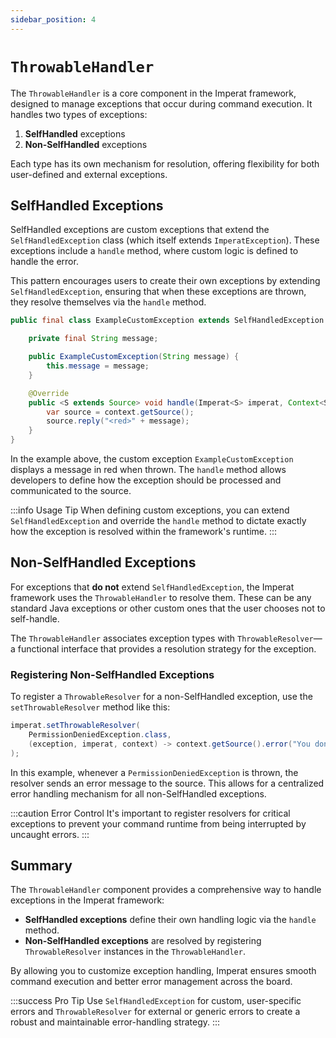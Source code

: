 ```yaml
---
sidebar_position: 4
---
```

# `ThrowableHandler`

The `ThrowableHandler` is a core component in the Imperat framework, designed to manage exceptions that occur during command execution.
It handles two types of exceptions:

1. **SelfHandled** exceptions
2. **Non-SelfHandled** exceptions

Each type has its own mechanism for resolution, offering flexibility for both user-defined and external exceptions.

## SelfHandled Exceptions

SelfHandled exceptions are custom exceptions that extend the `SelfHandledException` class (which itself extends `ImperatException`). These exceptions include a `handle` method, where custom logic is defined to handle the error. 

This pattern encourages users to create their own exceptions by extending `SelfHandledException`, ensuring that when these exceptions are thrown, they resolve themselves via the `handle` method.

```java
public final class ExampleCustomException extends SelfHandledException {

    private final String message;

    public ExampleCustomException(String message) {
        this.message = message;
    }

    @Override
    public <S extends Source> void handle(Imperat<S> imperat, Context<S> context) {
        var source = context.getSource();
        source.reply("<red>" + message);
    }
}
```

In the example above, the custom exception `ExampleCustomException` displays a message in red when thrown. The `handle` method allows developers to define how the exception should be processed and communicated to the source.

:::info Usage Tip
When defining custom exceptions, you can extend `SelfHandledException` and override the `handle` method to dictate exactly how the exception is resolved within the framework's runtime.
:::

## Non-SelfHandled Exceptions

For exceptions that **do not** extend `SelfHandledException`, the Imperat framework uses the `ThrowableHandler` to resolve them. These can be any standard Java exceptions or other custom ones that the user chooses not to self-handle.

The `ThrowableHandler` associates exception types with `ThrowableResolver`—a functional interface that provides a resolution strategy for the exception.

### Registering Non-SelfHandled Exceptions

To register a `ThrowableResolver` for a non-SelfHandled exception, use the `setThrowableResolver` method like this:

```java
imperat.setThrowableResolver( 
    PermissionDeniedException.class,
    (exception, imperat, context) -> context.getSource().error("You don't have permission to use this command!")
);
```

In this example, whenever a `PermissionDeniedException` is thrown, the resolver sends an error message to the source. This allows for a centralized error handling mechanism for all non-SelfHandled exceptions.

:::caution Error Control
It's important to register resolvers for critical exceptions to prevent your command runtime from being interrupted by uncaught errors.
:::

## Summary

The `ThrowableHandler` component provides a comprehensive way to handle exceptions in the Imperat framework:

- **SelfHandled exceptions** define their own handling logic via the `handle` method.
- **Non-SelfHandled exceptions** are resolved by registering `ThrowableResolver` instances in the `ThrowableHandler`.

By allowing you to customize exception handling, Imperat ensures smooth command execution and better error management across the board.

:::success Pro Tip
Use `SelfHandledException` for custom, user-specific errors and `ThrowableResolver` for external or generic errors to create a robust and maintainable error-handling strategy.
:::
